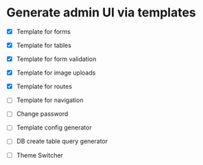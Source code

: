 # Generate admin UI via templates

- [x] Template for forms
- [x] Template for tables
- [x] Template for form validation
- [x] Template for image uploads
- [x] Template for routes
- [ ] Template for navigation
- [ ] Change password

- [ ] Template config generator
- [ ] DB create table query generator
- [ ] Theme Switcher
